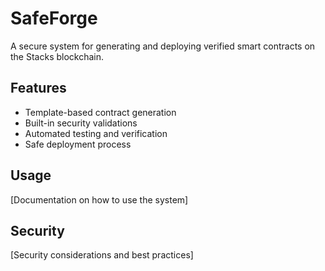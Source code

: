 # SafeForge

A secure system for generating and deploying verified smart contracts on the Stacks blockchain.

## Features
- Template-based contract generation
- Built-in security validations
- Automated testing and verification
- Safe deployment process

## Usage
[Documentation on how to use the system]

## Security
[Security considerations and best practices]
